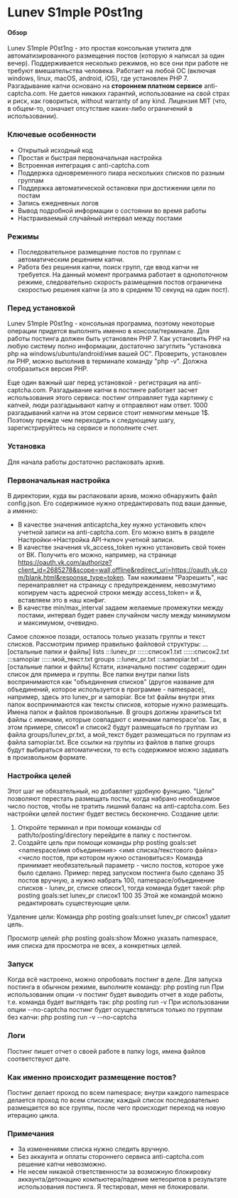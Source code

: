# Lunev S1mple P0st1ng
#### Обзор
Lunev S1mple P0st1ng - это простая консольная утилита для автоматизированного размещения постов (которую я написал за один вечер). Поддерживается несколько режимов, но все они при работе не требуют вмешательства человека. Работает на любой ОС (включая windows, linux, macOS, android, iOS), где установлен PHP 7. Разгадывание капчи основано на **стороннем платном сервисе** anti-captcha.com. Не дается никаких гарантий, использование на свой страх и риск, как говориться, without warranty of any kind. Лицензия MIT (что, в общем-то, означает отсутствие каких-либо ограничений в использовании).
### Ключевые особенности
- Открытый исходный код
- Простая и быстрая первоначальная настройка  
- Встроенная интеграция с anti-captcha.com
- Поддержка одновременного пиара нескольких списков по разным группам
- Поддержка автоматической остановки при достижении цели по постам
- Запись ежедневных логов
- Вывод подробной информации о состоянии во время работы
- Настраиваемый случайный интервал между постами
### Режимы
- Последовательное размещение постов по группам с автоматическим решением капчи.
- Работа без решения капчи, поиск групп, где ввод капчи не требуется.
На данный момент программа работает в однопоточном режиме, следовательно скорость размещения постов ограничена скоростью решения капчи (а это в среднем 10 секунд на один пост).
### Перед установкой
Lunev S1mple P0st1ng - консольная программа, поэтому некоторые операции придется выполнять именно в консоли/терминале.
Для работы постинга должен быть установлен PHP 7. Как установить PHP на любую систему полно информации, достаточно загуглить "установка php на windows/ubuntu/android/имя вашей ОС".
Проверить, установлен ли PHP, можно выполнив в терминале команду "php -v". Должна отобразиться версия PHP.

Еще один важный шаг перед установкой - регистрация на anti-captcha.com. Разгадывание капчи в постинге работает засчет использования этого сервиса: постинг отправляет туда картинку с капчей, люди разгадыывают капчу и отправляют нам ответ. 1000 разгадываний капчи на этом сервисе стоит немногим меньше 1$. Поэтому прежде чем переходить к следующему шагу, зарегистрируйтесь на сервисе и пополните счет.
### Установка
Для начала работы достаточно распаковать архив.
### Первоначальная настройка
В директории, куда вы распаковали архив, можно обнаружить файл config.json. Его содержимое нужно отредактировать под ваши данные, а именно:
- В качестве значения anticaptcha_key нужно установить ключ учетной записи на anti-captcha.com. Его можно взять в разделе Настройки->Настройка API->ключ учетной записи.
- В качестве значения vk_access_token нужно установить свой токен от ВК. Получить его можно, например, на странице https://oauth.vk.com/authorize?client_id=2685278&scope=wall,offline&redirect_uri=https://oauth.vk.com/blank.html&response_type=token. Там нажимаем "Разрешить", нас перенаправляет на страницу с предупреждением, невозмутимо копируем часть адресной строки между access_token= и &, вставляем это в наш конфиг.
- В качестве min/max_interval задаем желаемые промежутки между постами, интервал будет равен случайном числу между минимумом и максимумом, очевидно.

Самое сложное позади, осталось только указать группы и текст списков. Рассмотрим пример правильно файловой структуры:
...[остальные папки и файлы]
lists
:::lunev_pr
::::::список1.txt
::::::список2.txt
:::samopiar
::::::мой_текст.txt
groups
:::lunev_pr.txt
:::samopiar.txt
...[остальные папки и файлы]
Кстати, изначально постинг содержит один список для примера и группы.
Все папки внутри папки lists воспринимаются как "объединения списков" (другое название для объединений, которое используется в программе - namespace), например, здесь это lunev_pr и samopiar. Все txt файлы внутри этих папок воспринимаются как тексты списков, которые нужно размещать. Имена папок и файлов произвольные. В groups должны храниться txt файлы с именами, которые совпадают с именами namespace'ов.
Так, в этом примере, список1 и список2 будут размещаться по группам из файла groups/lunev_pr.txt, а мой_текст будет размещаться по группам из файла samopiar.txt. Все ссылки на группы из файлов в папке groups будут выбираться автоматически, то есть содержимое можно задавать в произвольном формате.
### Настройка целей
Этот шаг не обязательный, но добавляет удобную функцию. "Цели" позволяют перестать размещать посты, когда набрано необходимое число постов, чтобы не тратить лишний баланс на anti-captcha.com. Без настройки целей постинг будет вестись бесконечно.
Создание цели:
1. Откройте терминал и при помощи команды cd path/to/posting/directory перейдите в папку с постингом.
2. Создайте цель при помощи команды php posting goals:set <namespace/имя объединения> <имя списка/текстового файла> <число постов, при котором нужно остановиться>
Команда принимает необязательный параметр - число постов, которое уже было сделано.
Пример: перед запуском постинга было сделано 35 постов вручную, а нужно набрать 100, namespace/объединение списков - lunev_pr, списке список1, тогда команда будет такой:
php posting goals:set lunev_pr список1 100 35
Этой же командой можно редактировать существующие цели.

Удаление цели:
Команда php posting goals:unset lunev_pr список1 удалит цель.

Просмотр целей:
php posting goals:show
Можно указать namespace, имя списка для просмотра не всех, а конкретных целей.

### Запуск
Когда всё настроено, можно опробовать постинг в деле.
Для запуска постинга в обычном режиме, выполните команду:
php posting run
При использовании опции -v постинг будет выводить отчет в ходе работы, т.е. команда будет выглядеть так:
php posting run -v
При использовании опции --no-captcha постинг будет осуществляться только по группам без капчи:
php posting run -v --no-captcha

### Логи
Постинг пишет отчет о своей работе в папку logs, имена файлов соответствуют дате.

### Как именно происходит размещение постов?
Постинг делает проход по всем namespace; внутри каждого namespace делается проход по всем спискам; каждый список последовательно размещается во все группы, после чего происходит переход на новую итерацию цикла.

### Примечания
- За изменениями списка нужно следить вручную.
- Без аккаунта и оплаты стороннего сервиса anti-captcha.com решение капчи невозможно.
- Не несем никакой ответственности за возможную блокировку аккаунта/детонацию компьютера/падение метеоритов в результате использования постинга. Я тестировал, меня не блокировали.

